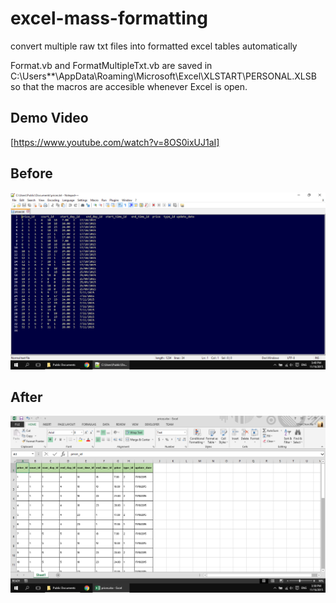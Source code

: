# excel-mass-formatting
convert multiple raw txt files into formatted excel tables automatically

Format.vb and FormatMultipleTxt.vb are saved in C:\Users\*<username>*\AppData\Roaming\Microsoft\Excel\XLSTART\PERSONAL.XLSB so that the macros are accesible whenever Excel is open.

## Demo Video
[https://www.youtube.com/watch?v=8OS0ixUJ1aI]

## Before
![alt text](https://github.com/chinchon/excel-mass-formatting/blob/master/before.png "Before Formatting")

## After
![alt text](https://github.com/chinchon/excel-mass-formatting/blob/master/after.png "After Formatting")
